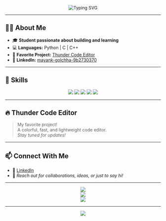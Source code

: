 <div align="center">
  <img src="https://readme-typing-svg.demolab.com?font=Fira+Code&size=28&pause=1000&color=F162F6&width=420&lines=Hi,+I'm+Mayank+Golchha!;Student+%7C+Developer" alt="Typing SVG" />
</div>

---

## 🧑‍💻 About Me

- 🎓 **Student passionate about building and learning**
- 💻 **Languages:** Python | C | C++
- 🌟 **Favorite Project:** [Thunder Code Editor](https://github.com/Mayank-Golchha/Thunder-Code-Editor)
- 🔗 **LinkedIn:** [mayank-golchha-9b2730370](https://www.linkedin.com/in/mayank-golchha-9b2730370/)

---

## 🚀 Skills

<p align="center">
  <img src="https://img.shields.io/badge/-Python-3776AB?style=for-the-badge&logo=python&logoColor=white" />
  <img src="https://img.shields.io/badge/-C-00599C?style=for-the-badge&logo=c&logoColor=white" />
  <img src="https://img.shields.io/badge/-C++-00599C?style=for-the-badge&logo=c%2B%2B&logoColor=white" />
  <img src="https://img.shields.io/badge/-Compiler%20Design-yellow?style=for-the-badge" />
  <img src="https://img.shields.io/badge/-Code%20Editor-purple?style=for-the-badge" />
</p>

---

## 🔥 Thunder Code Editor

> My favorite project!  
> A colorful, fast, and lightweight code editor.  
> <em>Stay tuned for updates!</em>

---

## 📫 Connect With Me

- 💼 [LinkedIn](https://www.linkedin.com/in/mayank-golchha-9b2730370/)
- 📧 <em>Reach out for collaborations, ideas, or just to say hi!</em>

---

<div align="center">
  <img src="https://github-readme-streak-stats.herokuapp.com?user=Mayank-Golchha&theme=radical&hide_border=true" />
</div>

<div align="center">
  <img src="https://github-profile-summary-cards.vercel.app/api/cards/profile-details?username=Mayank-Golchha&theme=github_dark" />
</div>

<div align="center">
  <img src="https://quotes-github-readme.vercel.app/api?type=horizontal&theme=radical" />
</div>

---

<p align="center">
  <img src="https://img.shields.io/badge/Made%20With-%E2%9D%A4-f162f6?style=for-the-badge" />
</p>
